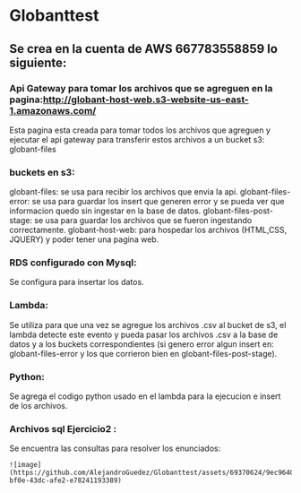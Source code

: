 # Globanttest

## Se crea en la cuenta de AWS 667783558859 lo siguiente:

### Api Gateway para tomar los archivos que se agreguen en la pagina:http://globant-host-web.s3-website-us-east-1.amazonaws.com/ 
  Esta pagina esta creada para tomar todos los archivos que agreguen y ejecutar el api gateway para transferir estos archivos a un bucket s3: globant-files

### buckets en s3: 
   globant-files: se usa para recibir los archivos que envia la api.
   globant-files-error: se usa para guardar los insert que generen error y se pueda ver que informacion quedo sin ingestar en la base de datos.
   globant-files-post-stage: se usa para guardar los archivos que se fueron ingestando correctamente.
   globant-host-web: para hospedar los archivos (HTML,CSS, JQUERY) y poder tener una pagina web.

### RDS configurado con Mysql:
  Se configura para insertar los datos.

### Lambda:
  Se utiliza para que una vez se agregue los archivos .csv al bucket de s3, el lambda detecte este evento y pueda pasar los archivos .csv a la base de datos y a los buckets correspondientes (si genero error algun insert en: 
  globant-files-error y los que corrieron bien en globant-files-post-stage).

### Python:
  Se agrega el codigo python usado en el lambda para la ejecucion e insert de los archivos.

### Archivos sql Ejercicio2 :
  Se encuentra las consultas para resolver los enunciados:

    ![image](https://github.com/AlejandroGuedez/Globanttest/assets/69370624/9ec96403-bf0e-43dc-afe2-e78241193389)
